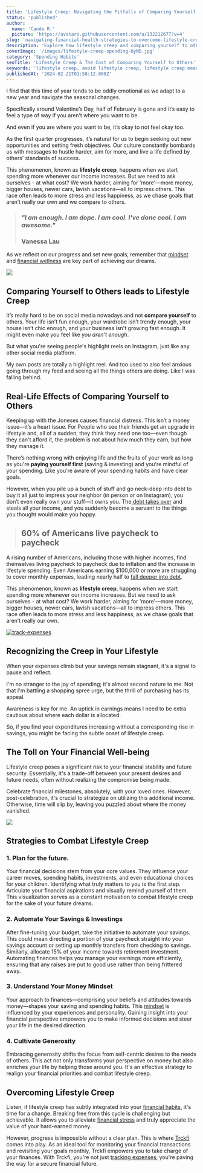 ```yaml
---
title: 'Lifestyle Creep: Navigating the Pitfalls of Comparing Yourself to Others'
status: 'published'
author:
  name: 'Cande R.'
  picture: 'https://avatars.githubusercontent.com/u/132212677?v=4'
slug: 'navigating-financial-health-strategies-to-overcome-lifestyle-creep'
description: 'Explore how lifestyle creep and comparing yourself to others impacts financial wellbeing, and learn strategies to manage it.'
coverImage: '/images/lifestyle-creep-spending-UyMD.jpg'
category: 'Spending Habits'
seoTitle: 'Lifestyle Creep & The Cost of Comparing Yourself to Others'
keywords: 'lifestyle creep, avoid lifestyle creep, lifestyle creep meaning, lifestyle creep examples'
publishedAt: '2024-02-21T01:58:12.000Z'
---
```


I find that this time of year tends to be oddly emotional as we adapt to a new year and navigate the seasonal changes.

Specifically around Valentine’s Day, half of February is gone and it’s easy to feel a type of way if you aren’t where you want to be.

And even if you are where you want to be, it’s okay to not feel okay too.

As the first quarter progresses, it’s natural for us to begin seeking out new opportunities and setting fresh objectives. Our culture constantly bombards us with messages to hustle harder, aim for more, and live a life defined by others’ standards of success.

This phenomenon, known as **lifestyle creep**, happens when we start spending more whenever our income increases. But we need to ask ourselves - at what cost? We work harder, aiming for 'more'—more money, bigger houses, newer cars, lavish vacations—all to impress others. This race often leads to more stress and less happiness, as we chase goals that aren’t really our own and we compare to others.

> ### *"I am enough. I am dope. I am cool. I've done cool. I am awesome."*
> 
> ### **Vanessa Lau**

As we reflect on our progress and set new goals, remember that [mindset](/blog/money-mindset-shift-unlock-wealth-escape-broke) and [financial wellness](https://www.trckfi.com/blog/savings) are key part of achieving our dreams.

![](/images/lifestyle-creep-comparison-E5Mz.jpg)

## Comparing Yourself to Others leads to Lifestyle Creep

It’s really hard to be on social media nowadays and not **compare yourself** to others. Your life isn’t fun enough, your wardrobe isn’t trendy enough, your house isn’t chic enough, and your business isn't growing fast enough. It might even make you feel like *you aren’t enough*.

But what you're seeing people's highlight reels on Instagram, just like any other social media platform.

My own posts are totally a highlight reel. And too used to also feel anxious going through my feed and seeing all the things others are doing. Like I was falling behind.

## Real-Life Effects of Comparing Yourself to Others

Keeping up with the Joneses causes financial distress. This isn’t a money issue—it’s a heart issue. For People who see their friends get an upgrade in lifestyle and, all of a sudden, they think they need one too—even though they can't afford it, the problem is not about how much they earn, but how they manage it.

There’s nothing wrong with enjoying life and the fruits of your work as long as you're **paying yourself first** (saving & investing) and you're mindful of your spending. Like you're aware of your spending habits and have clear goals.

However, when you pile up a bunch of stuff and go neck-deep into debt to buy it all just to impress your neighbor (in person or on Instagram), you don’t even really own your stuff—it owns you. The[ debt takes over](/blog/how-to-get-out-of-debt) and steals all your income, and you suddenly become a servant to the things you thought would make you happy.

> ## 60% of Americans live paycheck to paycheck

A rising number of Americans, including those with higher incomes, find themselves living paycheck to paycheck due to inflation and the increase in lifestyle spending. Even Americans earning $100,000 or more are struggling to cover monthly expenses, leading nearly half to [fall deeper into debt](https://www.trckfi.com/blog/how-to-get-out-of-debt).

This phenomenon, known as **lifestyle creep**, happens when we start spending more whenever our income increases. But we need to ask ourselves - at what cost? We work harder, aiming for 'more'—more money, bigger houses, newer cars, lavish vacations—all to impress others. This race often leads to more stress and less happiness, as we chase goals that aren’t really our own.

[![track-expenses](/images/home--8--ExMD.png)](/features/transactions)

## Recognizing the Creep in Your Lifestyle

When your expenses climb but your savings remain stagnant, it's a signal to pause and reflect.

I'm no stranger to the joy of spending; it's almost second nature to me. Not that I'm battling a shopping spree urge, but the thrill of purchasing has its appeal.

Awareness is key for me. An uptick in earnings means I need to be extra cautious about where each dollar is allocated.

So, if you find your expenditures increasing without a corresponding rise in savings, you might be facing the subtle onset of lifestyle creep.

## The Toll on Your Financial Well-being

Lifestyle creep poses a significant risk to your financial stability and future security. Essentially, it's a trade-off between your present desires and future needs, often without realizing the compromise being made.

Celebrate financial milestones, absolutely, with your loved ones. However, post-celebration, it's crucial to strategize on utilizing this additional income. Otherwise, time will slip by, leaving you puzzled about where the money vanished.

[![](/images/home--14--gxMT.png)](/features/visionboard)

## Strategies to Combat Lifestyle Creep

### **1\. Plan for the future.**

Your financial decisions stem from your core values. They influence your career moves, spending habits, investments, and even educational choices for your children. Identifying what truly matters to you is the first step. Articulate your financial aspirations and visually remind yourself of them. This visualization serves as a constant motivation to combat lifestyle creep for the sake of your future dreams.

### 2\. Automate Your Savings & Investings

After fine-tuning your budget, take the initiative to automate your savings. This could mean directing a portion of your paycheck straight into your savings account or setting up monthly transfers from checking to savings. Similarly, allocate 15% of your income towards retirement investment. Automating finances helps you manage your earnings more efficiently, ensuring that any raises are put to good use rather than being frittered away.

### 3\. Understand Your Money Mindset

Your approach to finances—comprising your beliefs and attitudes towards money—shapes your saving and spending habits. This [mindset](/blog/money-mindset-shift-unlock-wealth-escape-broke) is influenced by your experiences and personality. Gaining insight into your financial perspective empowers you to make informed decisions and steer your life in the desired direction.

### 4\. Cultivate Generosity

Embracing generosity shifts the focus from self-centric desires to the needs of others. This act not only transforms your perspective on money but also enriches your life by helping those around you. It's an effective strategy to realign your financial priorities and combat lifestyle creep.

## Overcoming Lifestyle Creep

Listen, if lifestyle creep has subtly integrated into your [financial habits](/blog/quick-monthly-financial-checkin-routine), it's time for a change. Breaking free from this cycle is challenging but achievable. It allows you to alleviate [financial stress](/blog/how-to-get-out-of-debt) and truly appreciate the value of your hard-earned money.

However, progress is impossible without a clear plan. This is where [Trckfi](/) comes into play. As an ideal tool for monitoring your financial transactions and revisiting your goals monthly, Trckfi empowers you to take charge of your finances. With Trckfi, you're not just [tracking expenses](/pricing); you're paving the way for a secure financial future.

